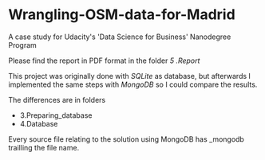 # Wrangling-OSM-data-for-Madrid
A case study for Udacity's 'Data Science for Business' Nanodegree Program

Please find the report in PDF format in the folder *5 .Report* 

This project was originally done with *SQLite* as database, but afterwards I implemented the same steps with *MongoDB* so I could compare the results.

The differences are in folders 

- 3.Preparing_database
- 4.Database


Every source file relating to the solution using MongoDB has _mongodb trailling the file name. 

